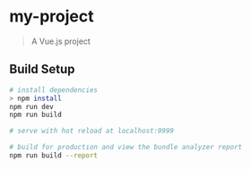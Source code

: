 # my-project

> A Vue.js project

## Build Setup

``` bash
# install dependencies
> npm install
npm run dev
npm run build

# serve with hot reload at localhost:9999

# build for production and view the bundle analyzer report
npm run build --report


